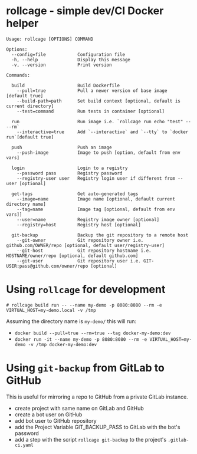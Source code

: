 rollcage - simple dev/CI Docker helper
======================================


```
Usage: rollcage [OPTIONS] COMMAND

Options:
  --config=file            Configuration file
  -h, --help               Display this message
  -v, --version            Print version

Commands:

  build                    Build Dockerfile
    --pull=true            Pull a newer version of base image  [default true]
    --build-path=path      Set build context [optional, default is current directory]
    --test=command         Run tests in container [optional]

  run                      Run image i.e. `rollcage run echo "test" -- --rm`
    --interactive=true     Add `--interactive` and `--tty` to `docker run`[default true]

  push                     Push an image
    --push-image           Image to push [option, default from env vars]

  login                    Login to a registry
    --password pass        Registry password
    --registry-user user   Registry login user if different from --user [optional]

  get-tags                 Get auto-generated tags
    --image=name           Image name [optional, default current directory name]
    --tag=name             Image tag [optional, default from env vars]]
    --user=name            Registry image owner [optional]
    --registry=host        Registry host [optional]

  git-backup               Backup the git repository to a remote host
    --git-owner            Git repository owner i.e. github.com/OWNER/repo [optional, default user/registry-user]
    --git-host             Git repository hostname i.e. HOSTNAME/owner/repo [optional, default github.com]
    --git-user             Git repository user i.e. GIT-USER:pass@github.com/owner/repo [optional]
```

Using `rollcage` for development
================================

`# rollcage build run -- --name my-demo -p 8080:8080 --rm -e VIRTUAL_HOST=my-demo.local -v /tmp`
 
Assuming the directory name is `my-demo/` this will run:

- `docker build --pull=true --rm=true --tag docker-my-demo:dev`
- `docker run -it --name my-demo -p 8080:8080 --rm -e VIRTUAL_HOST=my-demo -v /tmp docker-my-demo:dev`


Using `git-backup` from GitLab to GitHub
========================================

This is useful for mirroring a repo to GitHub from a private GitLab instance.

- create project with same name on GitLab and GitHub
- create a bot user on GitHub
- add bot user to GitHub repository
- add the Project Variable GIT_BACKUP_PASS to GitLab with the bot's password
- add a step with the script `rollcage git-backup` to the project's `.gitlab-ci.yaml`

